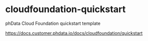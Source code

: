 # cloudfoundation-quickstart
phData Cloud Foundation quickstart template 

https://docs.customer.phdata.io/docs/cloudfoundation/quickstart

